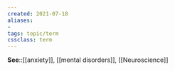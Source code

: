 ```yaml
---
created: 2021-07-18
aliases:
-
tags: topic/term
cssclass: term
---
```

**See**::[[anxiety]], [[mental disorders]], [[Neuroscience]]